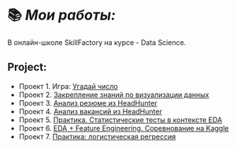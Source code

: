 # 📚 ***Мои работы:***
В онлайн-школе SkillFactory на курсе - Data Science.

## Project:
- Проект 1. Игра: [Угадай число](https://github.com/Irina-Kondratenko/SkillFactory/tree/main/Homework/Project_1)
- Проект 2.  [Закрепление знаний по визуализации данных](https://github.com/Irina-Kondratenko/SkillFactory/tree/main/Homework/Project_2)
- Проект 3. [Анализ резюме из HeadHunter](https://github.com/Irina-Kondratenko/SkillFactory/blob/main/Homework/Project_3/README.md)
- Проект 4. [Анализ вакансий из HeadHunter](https://github.com/Irina-Kondratenko/SkillFactory/blob/main/Homework/Project_4/README.md)
- Проект 5. [Практика. Статистические тесты в контексте EDA](https://github.com/Irina-Kondratenko/SkillFactory/blob/main/Homework/Project_5/README.md)
- Проект 6. [EDA + Feature Engineering. Соревнование на Kaggle](https://github.com/Irina-Kondratenko/SkillFactory/blob/main/Homework/Project_6/README.md)
- Проект 7. [Практика: логистическая регрессия](https://github.com/Irina-Kondratenko/SkillFactory/blob/main/Homework/Project_7/README.md)